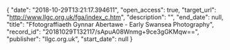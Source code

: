 {
  "date": "2018-10-29T13:21:17.394611", 
  "open_access": true, 
  "target_url": "http://www.llgc.org.uk/fga/index_c.htm", 
  "description": "", 
  "end_date": null, 
  "title": "Ffotograffiaeth Gynnar Abertawe - Early Swansea Photography", 
  "record_id": "20181029T132117/sApuA08Wnmg+9ce3gGKMqw==", 
  "publisher": "llgc.org.uk", 
  "start_date": null
}

